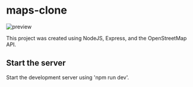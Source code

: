 # maps-clone
<img src="https://i.ibb.co/4gWYZ4W/Capture.png" alt="preview" />

This project was created using NodeJS, Express, and the OpenStreetMap API.

## Start the server

Start the development server using 'npm run dev'.
